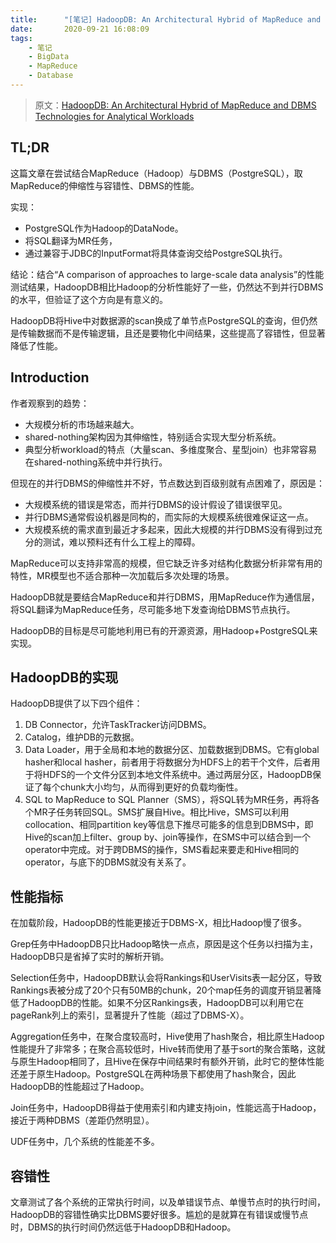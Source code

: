 ```yaml
---
title:      "[笔记] HadoopDB: An Architectural Hybrid of MapReduce and DBMS Technologies for Analytical Workloads"
date:       2020-09-21 16:08:09
tags:
    - 笔记
    - BigData
    - MapReduce
    - Database
---
```


> 原文：[HadoopDB: An Architectural Hybrid of MapReduce and DBMS Technologies for Analytical Workloads](https://people.eecs.berkeley.edu/~kubitron/courses/cs262a-F19/handouts/papers/vldb09-861.pdf)

## TL;DR

这篇文章在尝试结合MapReduce（Hadoop）与DBMS（PostgreSQL），取MapReduce的伸缩性与容错性、DBMS的性能。

实现：
- PostgreSQL作为Hadoop的DataNode。
- 将SQL翻译为MR任务，
- 通过兼容于JDBC的InputFormat将具体查询交给PostgreSQL执行。

结论：结合“A comparison of approaches to large-scale data analysis”的性能测试结果，HadoopDB相比Hadoop的分析性能好了一些，仍然达不到并行DBMS的水平，但验证了这个方向是有意义的。

HadoopDB将Hive中对数据源的scan换成了单节点PostgreSQL的查询，但仍然是传输数据而不是传输逻辑，且还是要物化中间结果，这些提高了容错性，但显著降低了性能。

<!--more-->

## Introduction

作者观察到的趋势：
- 大规模分析的市场越来越大。
- shared-nothing架构因为其伸缩性，特别适合实现大型分析系统。
- 典型分析workload的特点（大量scan、多维度聚合、星型join）也非常容易在shared-nothing系统中并行执行。

但现在的并行DBMS的伸缩性并不好，节点数达到百级别就有点困难了，原因是：
- 大规模系统的错误是常态，而并行DBMS的设计假设了错误很罕见。
- 并行DBMS通常假设机器是同构的，而实际的大规模系统很难保证这一点。
- 大规模系统的需求直到最近才多起来，因此大规模的并行DBMS没有得到过充分的测试，难以预料还有什么工程上的障碍。

MapReduce可以支持非常高的规模，但它缺乏许多对结构化数据分析非常有用的特性，MR模型也不适合那种一次加载后多次处理的场景。

HadoopDB就是要结合MapReduce和并行DBMS，用MapReduce作为通信层，将SQL翻译为MapReduce任务，尽可能多地下发查询给DBMS节点执行。

HadoopDB的目标是尽可能地利用已有的开源资源，用Hadoop+PostgreSQL来实现。

## HadoopDB的实现

HadoopDB提供了以下四个组件：
1. DB Connector，允许TaskTracker访问DBMS。
1. Catalog，维护DB的元数据。
1. Data Loader，用于全局和本地的数据分区、加载数据到DBMS。它有global hasher和local hasher，前者用于将数据分为HDFS上的若干个文件，后者用于将HDFS的一个文件分区到本地文件系统中。通过两层分区，HadoopDB保证了每个chunk大小均匀，从而得到更好的负载均衡性。
1. SQL to MapReduce to SQL Planner（SMS），将SQL转为MR任务，再将各个MR子任务转回SQL。SMS扩展自Hive。相比Hive，SMS可以利用collocation、相同partition key等信息下推尽可能多的信息到DBMS中，即Hive的scan加上filter、group by、join等操作，在SMS中可以结合到一个operator中完成。对于跨DBMS的操作，SMS看起来要走和Hive相同的operator，与底下的DBMS就没有关系了。

## 性能指标

在加载阶段，HadoopDB的性能更接近于DBMS-X，相比Hadoop慢了很多。

Grep任务中HadoopDB只比Hadoop略快一点点，原因是这个任务以扫描为主，HadoopDB只是省掉了实时的解析开销。

Selection任务中，HadoopDB默认会将Rankings和UserVisits表一起分区，导致Rankings表被分成了20个只有50MB的chunk，20个map任务的调度开销显著降低了HadoopDB的性能。如果不分区Rankings表，HadoopDB可以利用它在pageRank列上的索引，显著提升了性能（超过了DBMS-X）。

Aggregation任务中，在聚合度较高时，Hive使用了hash聚合，相比原生Hadoop性能提升了非常多；在聚合高较低时，Hive转而使用了基于sort的聚合策略，这就与原生Hadoop相同了，且Hive在保存中间结果时有额外开销，此时它的整体性能还差于原生Hadoop。PostgreSQL在两种场景下都使用了hash聚合，因此HadoopDB的性能超过了Hadoop。

Join任务中，HadoopDB得益于使用索引和内建支持join，性能远高于Hadoop，接近于两种DBMS（差距仍然明显）。

UDF任务中，几个系统的性能差不多。

## 容错性

文章测试了各个系统的正常执行时间，以及单错误节点、单慢节点时的执行时间，HadoopDB的容错性确实比DBMS要好很多。尴尬的是就算在有错误或慢节点时，DBMS的执行时间仍然远低于HadoopDB和Hadoop。
